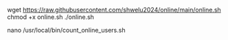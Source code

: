 wget https://raw.githubusercontent.com/shwelu2024/online/main/online.sh
chmod +x online.sh
./online.sh


nano /usr/local/bin/count_online_users.sh
